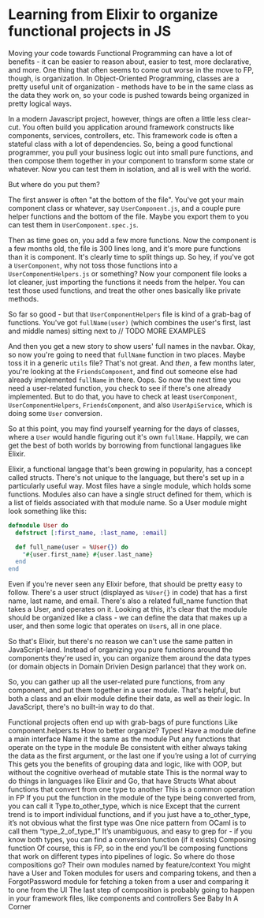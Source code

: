 # Learning from Elixir to organize functional projects in JS

Moving your code towards Functional Programming can have a lot of benefits - it
can be easier to reason about, easier to test, more declarative, and more. One
thing that often seems to come out worse in the move to FP, though, is
organization. In Object-Oriented Programming, classes are a pretty useful unit
of organization - methods have to be in the same class as the data they work on,
so your code is pushed towards being organized in pretty logical ways.

In a modern Javascript project, however, things are often a little less
clear-cut. You often build you application around framework constructs like
components, services, controllers, etc. This framework code is often a stateful
class with a lot of dependencies. So, being a good functional programmer, you
pull your business logic out into small pure functions, and then compose them
together in your component to transform some state or whatever. Now you can test
them in isolation, and all is well with the world.

But where do you put them?

The first answer is often "at the bottom of the file". You've got your main
component class or whatever, say `UserComponent.js`, and a couple pure helper
functions and the bottom of the file. Maybe you export them to you can test them
in `UserComponent.spec.js`.

Then as time goes on, you add a few more functions. Now the component is a few
months old, the file is 300 lines long, and it's more pure functions than it is
component. It's clearly time to split things up. So hey, if you've got a
`UserComponent`, why not toss those functions into a `UserComponentHelpers.js`
or something? Now your component file looks a lot cleaner, just importing the
functions it needs from the helper. You can test those used functions, and treat
the other ones basically like private methods.

So far so good - but that `UserComponentHelpers` file is kind of a grab-bag of
functions. You've got `fullName(user)` (which combines the user's first, last
and middle names) sitting next to // TODO MORE EXAMPLES

And then you get a new story to show users' full names in the navbar. Okay, so
now you're going to need that `fullName` function in two places. Maybe toss it
in a generic `utils` file? That's not great. And _then_, a few months later,
you're looking at the `FriendsComponent`, and find out someone else had already
implemented `fullName` in there. Oops. So now the next time you need a
user-related function, you check to see if there's one already implemented. But
to do that, you have to check at least `UserComponent`, `UserComponentHelpers`,
`FriendsComponent`, and also `UserApiService`, which is doing some `User`
conversion.

So at this point, you may find yourself yearning for the days of classes, where
a `User` would handle figuring out it's own `fullName`. Happily, we can get the
best of both worlds by borrowing from functional langagues like Elixir.

Elixir, a functional langage that's been growing in popularity, has a concept
called structs. There's not unique to the language, but there's set up in a
particularly useful way. Most files have a single module, which holds some
functions. Modules also can have a single struct defined for them, which is a
list of fields associated with that module name. So a User module might look
something like this:

```elixir
defmodule User do
  defstruct [:first_name, :last_name, :email]

  def full_name(user = %User{}) do
    "#{user.first_name} #{user.last_name}
  end
end
```

Even if you're never seen any Elixir before, that should be pretty easy to
follow. There's a user struct (displayed as `%User{}` in code) that has a first
name, last name, and email. There's also a related full_name function that takes
a User, and operates on it. Looking at this, it's clear that the module should
be organized like a class - we can define the data that makes up a user, and
then some logic that operates on `User`s, all in one place.

So that's Elixir, but there's no reason we can't use the same patten in
JavaScript-land. Instead of organizing you pure functions around the components
they're used in, you can organize them around the data types (or domain objects
in Domain Drivien Design parlance) that they work on.

So, you can gather up all the user-related pure functions, from any component,
and put them together in a user module. That's helpful, but both a class and an
elixir module define their data, as well as their logic. In JavaScript, there's
no built-in way to do that.

Functional projects often end up with grab-bags of pure functions Like
component.helpers.ts How to better organize? Types! Have a module define a main
interface Name it the same as the module Put any functions that operate on the
type in the module Be consistent with either always taking the data as the first
argument, or the last one if you’re using a lot of currying This gets you the
benefits of grouping data and logic, like with OOP, but without the cognitive
overhead of mutable state This is the normal way to do things in languages like
Elixir and Go, that have Structs What about functions that convert from one type
to another This is a common operation in FP If you put the function in the
module of the type being converted from, you can call it Type.to_other_type,
which is nice Except that the current trend is to import individual functions,
and if you just have a to_other_type, it’s not obvious what the first type was
One nice pattern from OCaml is to call them “type_2_of_type_1” It’s unambiguous,
and easy to grep for - if you know both types, you can find a conversion
function (if it exists) Composing function Of course, this is FP, so in the end
you’ll be composing functions that work on different types into pipelines of
logic. So where do those compositions go? Their own modules named by
feature/context You might have a User and Token modules for users and comparing
tokens, and then a ForgotPassword module for fetching a token from a user and
comparing it to one from the UI The last step of composition is probably going
to happen in your framework files, like components and controllers See Baby In A
Corner
